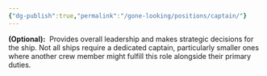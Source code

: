 ```yaml
---
{"dg-publish":true,"permalink":"/gone-looking/positions/captain/"}
---
```



**(Optional):** 
Provides overall leadership and makes strategic decisions for the ship. Not all ships require a dedicated captain, particularly smaller ones where another crew member might fulfill this role alongside their primary duties.